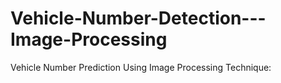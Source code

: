 # Vehicle-Number-Detection---Image-Processing
Vehicle Number Prediction Using Image Processing Technique:
